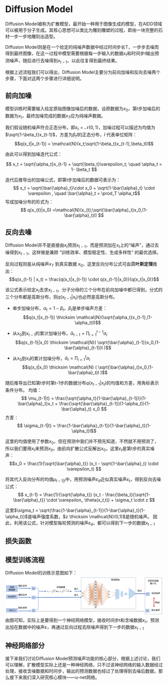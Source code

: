 # Diffusion Model

Diffusion Model被称为扩散模型，最开始一种用于图像生成的模型，在AIDD领域可以被用于分子生成。其核心思想可以类比为雕刻雕塑的过程，即由一块完整的石材一步一步地雕刻出造型。

Diffusion Model则是在一个给定的纯噪声数据中经过时间步长T，一步步去噪而得到最终图像，在这一过程中模型需要根据每一步输入的数据$x_t$和时间步$t$输出预测噪声，随后进行去噪得到$x_{t-1}$，以此往复得到最终结果。

根据上述流程我们可以得出，Diffusion Model主要分为前向加噪和反向去噪两个步骤，下面对这两个步骤进行详细说明。

## 前向加噪

模型训练时需要输入给定原始图像加噪后的数据，设原数据为$x_0$，第t步加噪后的数据为$x_t$，最终加噪完成的数据$x_T$应为纯噪声数据。

我们假设随机噪声符合正态分布，即$\varepsilon_t = \mathcal{N}(0,1)$，加噪过程可以描述为均值为$\sqrt{1-\beta_t}x_{t-1}$，方差为$\beta_tI$的正态分布，$I$ 代表单位矩阵：
$$q(x_t|x_{t-1}) = \mathcal{N}(x_t;\sqrt{1-\beta_t}x_{t-1},\beta_tI)$$

由此可以得到加噪迭代公式：

$$
x_t = \sqrt{\alpha_t}x_{t-1} + \sqrt{\beta_t}\varepsilon_t; \quad \alpha_t = 1- \beta_t
$$


迭代后推导出的加噪公式，即第t步加噪后的数据可表示为：
$$ x_t = \sqrt{\bar{\alpha}_t}\cdot x_0 + \sqrt{1-\bar{\alpha}_t} \cdot \varepsilon , \quad \bar{\alpha}_t = \prod_T \alpha_t$$
写成加噪分布的形式为：
$$
q(x_{t}|x_0) =\mathcal{N}(x_{t};\sqrt{\bar{\alpha}_t}x_0,(1-\bar{\alpha}_t)I)
$$

## 反向去噪

Diffusion Model并不是直接由$x_t$预测$x_{t-1}$，而是预测加在$x_t$上的“噪声”，通过去噪得到$x_{t-1}$，这样做是兼顾 “训练效率、模型稳定性、生成多样性” 的最优选择。

反向过程则是从纯噪声$x_T$ 到真实数据 $x_0$，这里反向分布公式可由**贝叶斯定理**推出：
$$q(x_{t-1} | x_t) = \frac{q(x_t|x_{t-1}) \cdot q(x_{t-1}|x_0)}{q(x_t|x_0)}$$

该公式表示给定$x_t$去求$x_{t-1}$，分子分母的三个分布在前向加噪中都已得到，分式的三个分布都是高斯分布，则$q(x_{t-1} | x_t)$也必然是高斯分布。

- 单步加噪分布，$\alpha_t=1-\beta_t$，$\beta_t$是单步噪声方差：
  $$q(x_t|x_{t-1}) \thicksim \mathcal{N}(\sqrt{\alpha_t}x_{t-1},(1-\alpha_t)I)$$

- 从$x_0$到$x_{t-1}$的累计加噪分布，$\bar{\alpha}_{t-1} = \prod\nolimits_{i=1}^{t-1} \alpha_i$
  $$q(x_{t-1}|x_0) \thicksim \mathcal{N}( \sqrt{\bar{\alpha}_{t-1}}x_0,(1-\bar{\alpha}_{t-1})I )$$

- 从$x_0$到$x_t$的累计加噪分布，$\bar{\alpha}_t = \prod\nolimits_{i=1}^t \alpha_i$
  $$q(x_t|x_0) \thicksim \mathcal{N} ( \sqrt{\bar{\alpha}_t}x_0,(1-\bar{\alpha}_t)I )$$


随后推导出已知第t步时第t-1步的数据分布$q(x_{t-1}|x_t)$的均值和方差，用角标表示条件分布。
均值：
$$ \mu_{t-1|t} = \frac{\sqrt{\alpha_t}(1-\bar{\alpha}_{t-1})}{1-\bar{\alpha}_t}x_t + \frac{\sqrt{\bar{\alpha}_{t-1}}(1-\alpha_t)}{1-\bar{\alpha}_t} x_0 $$
方差：
$$ \sigma_{t-1|t} = \frac{1-\bar{\alpha}_{t-1}}{1-\bar{\alpha}_t}(1-\alpha_t)I$$

这里的均值使用了参数$x_0$，但在预测中我们并不预先知道，不然就不用预测了，所以我们要用$x_t$来预测$x_0$，由前向扩散公式反解出$x_0$，这里$\varepsilon_t$是第t步的真实噪声：
$$x_0 = \frac{1}{\sqrt{\bar{\alpha}_t}} (x_t - \sqrt{1-\bar{\alpha}_t} \cdot \varepsilon_t) $$

将其代入反向分布的均值$\mu_{t-1|t}$中，用预测噪声$\varepsilon_ \theta$近似真实噪声$\varepsilon_t$，得到反向去噪公式：
$$ x_{t-1} = \frac{1}{\sqrt{\alpha_t}} (x_t - \frac{\beta_t}{\sqrt{1-\bar{\alpha}_t}} \cdot \varepsilon_ \theta(x_t,t)) + \sigma_t \cdot z $$


这里$\sigma_t = \sqrt{\frac{1-\bar{\alpha}_{t-1}}{1-\bar{\alpha}_t}(1-\alpha_t)}$是噪声强度系数，$z \thicksim \mathcal{N}(0,1)$是随机噪声。
因此，利用该公式，针对模型每轮预测的噪声$\varepsilon_ \theta$，都可以得到下一步的数据$x_{t-1}$


## 损失函数



## 模型训练流程

Diffusion Model的训练示意图如下：
![](1.1.svg)
由图可知，实际上是要得到一个神经网络模型，接收时间步t和含噪数据$x_t$，预测出加在数据中的噪声$\varepsilon$，再通过反向过程去除噪声得到下一步的数据$x_{t-1}$


## 神经网络部分

接下来我们讨论Diffusion Model预测噪声功能的核心部分，根据上述讨论，我们可以理解，扩散模型实际上还是一种神经网络，只不过该神经网络的输入数据经过处理，接收含噪数据和时间步，输出的预测数据也经过了处理得到去噪后数据，那么接下来我们深入研究核心模块——u-net网络。